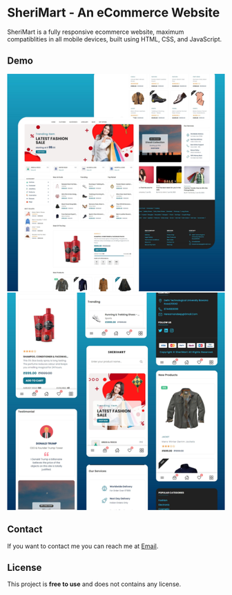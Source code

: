 # SheriMart - An eCommerce Website

SheriMart is a fully responsive ecommerce website, maximum compatiblities in all mobile devices, built using HTML, CSS, and JavaScript.

## Demo

![SheriMart Desktop Demo](./website-demo-image/desktop.jpg "Desktop Demo")
![SheriMart Mobile Demo](./website-demo-image/mobile.jpg "Mobile Demo")

## Contact

If you want to contact me you can reach me at [Email](mailto:hereamandeep@gmail.com).

## License

This project is **free to use** and does not contains any license.
